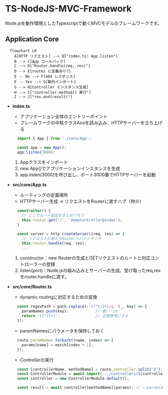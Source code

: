 # TS-NodeJS-MVC-Framework
Node.jsを動作環境としたTypescriptで動くMVCモデルのフレームワークです。

## Application Core

```mermaid
  flowchart LR
    A[HTTP リクエスト] --> B["index.ts: App.listen"]
    B --> C[App コールバック]
    C --> D["Router.handle(req, res)"]
    D --> E{routes に定義あり?}
    E -- No --> F[404 レスポンス]
    E -- Yes --> G[動的インポート]
    G --> H[Controller インスタンス生成]
    H --> I["controller.method() 実行"]
    I --> J["res.end(result)"]
```

- **index.ts**

  - アプリケーション全体のエントリーポイント
  - フレームワークの中核クラスAooを読み込み、HTTPサーバーを立ち上げる

  ```ts
    import { App } from './core/App';

    const app = new App();
    app.listen(3000);

  ```

  1. Appクラスをインポート
  2. new App()でアプリケーションインスタンスを生成
  3. app.listen(3000)を呼び出し、ポート3000番でHTTPサーバーを起動

- **src/core/App.ts**

  - ルーティングの定義場所
  - HTTPサーバー生成 -> リクエストをRouterに渡すハブ（仲介）

  ```ts
    constructor() {
      // ここでルート設定をまとめて行う
      this.router.get('/', 'HomeController@index');
    }
  ```

  ```ts
    const server = http.createServer((req, res) => {
      // リクエストが来たらRouterへバトンタッチ
      this.router.handle(req, res);
      ...
  ```
  1. constructor：new Routerの生成とGETリクエストのルートと対応コントローラーの登録
  2. listen(port)：Node.jsの組み込みとサーバーの生成、受け取ったreq,resをrouter.handleに渡す。

- **src/core/Router.ts**

  - dynamic routingに対応するための変換

  ```ts
    const regexPath = path.replace(/:([^\/]+)/g, (_, key) => {
      paramNames.push(key);            // 例: 'id'
      return '([^/]+)';                // 正規表現にする
    });
  ```

  - paramNamesにパラメータを保持しておく

  ```ts
    route.paramNames.forEach((name, index) => {
      params[name] = match[index + 1];
    });
  ```

  - Controllerの実行

  ```ts
    const [controllerName, methodName] = route.controller.split('@');
    const ControllerModule = await import(`../controllers/${controllerName}`);
    const controller = new ControllerModule.default();

    const result = await controller[methodName](params); // ← params渡す
  ```
